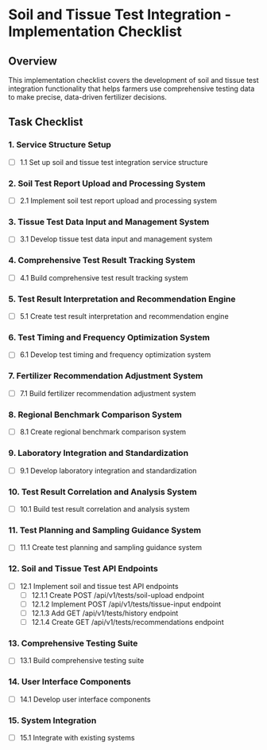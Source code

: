 # Soil and Tissue Test Integration - Implementation Checklist

## Overview
This implementation checklist covers the development of soil and tissue test integration functionality that helps farmers use comprehensive testing data to make precise, data-driven fertilizer decisions.

## Task Checklist

### 1. Service Structure Setup
- [ ] 1.1 Set up soil and tissue test integration service structure

### 2. Soil Test Report Upload and Processing System
- [ ] 2.1 Implement soil test report upload and processing system

### 3. Tissue Test Data Input and Management System
- [ ] 3.1 Develop tissue test data input and management system

### 4. Comprehensive Test Result Tracking System
- [ ] 4.1 Build comprehensive test result tracking system

### 5. Test Result Interpretation and Recommendation Engine
- [ ] 5.1 Create test result interpretation and recommendation engine

### 6. Test Timing and Frequency Optimization System
- [ ] 6.1 Develop test timing and frequency optimization system

### 7. Fertilizer Recommendation Adjustment System
- [ ] 7.1 Build fertilizer recommendation adjustment system

### 8. Regional Benchmark Comparison System
- [ ] 8.1 Create regional benchmark comparison system

### 9. Laboratory Integration and Standardization
- [ ] 9.1 Develop laboratory integration and standardization

### 10. Test Result Correlation and Analysis System
- [ ] 10.1 Build test result correlation and analysis system

### 11. Test Planning and Sampling Guidance System
- [ ] 11.1 Create test planning and sampling guidance system

### 12. Soil and Tissue Test API Endpoints
- [ ] 12.1 Implement soil and tissue test API endpoints
  - [ ] 12.1.1 Create POST /api/v1/tests/soil-upload endpoint
  - [ ] 12.1.2 Implement POST /api/v1/tests/tissue-input endpoint
  - [ ] 12.1.3 Add GET /api/v1/tests/history endpoint
  - [ ] 12.1.4 Create GET /api/v1/tests/recommendations endpoint

### 13. Comprehensive Testing Suite
- [ ] 13.1 Build comprehensive testing suite

### 14. User Interface Components
- [ ] 14.1 Develop user interface components

### 15. System Integration
- [ ] 15.1 Integrate with existing systems
